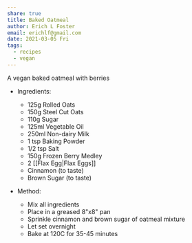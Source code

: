 ```yaml
---
share: true
title: Baked Oatmeal
author: Erich L Foster
email: erichlf@gmail.com
date: 2021-03-05 Fri
tags:
  - recipes
  - vegan
---
```


A vegan baked oatmeal with berries
* Ingredients:
  - 125g Rolled Oats
  - 150g Steel Cut Oats
  - 110g Sugar
  - 125ml Vegetable Oil
  - 250ml Non-dairy Milk
  - 1 tsp Baking Powder
  - 1/2 tsp Salt
  - 150g Frozen Berry Medley
  - 2 [[Flax Egg|Flax Eggs]]
  - Cinnamon (to taste)
  - Brown Sugar (to taste)

* Method:
  - Mix all ingredients
  - Place in a greased 8"x8" pan
  - Sprinkle cinnamon and brown sugar of oatmeal mixture
  - Let set overnight
  - Bake at 120C for 35-45 minutes